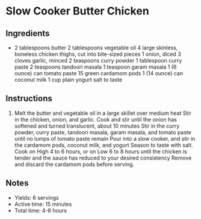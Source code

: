 # Slow Cooker Butter Chicken

## Ingredients

- 2 tablespoons butter
2 tablespoons vegetable oil
4 large skinless, boneless chicken thighs, cut into bite-sized pieces
1 onion, diced
3 cloves garlic, minced
2 teaspoons curry powder
1 tablespoon curry paste
2 teaspoons tandoori masala
1 teaspoon garam masala
1 (6 ounce) can tomato paste
15 green cardamom pods
1 (14 ounce) can coconut milk
1 cup plain yogurt
salt to taste

## Instructions

1. Melt the butter and vegetable oil in a large skillet over medium heat
Stir in the chicken, onion, and garlic. Cook and stir until the onion has softened and turned translucent, about 10 minutes
Stir in the curry powder, curry paste, tandoori masala, garam masala, and tomato paste until no lumps of tomato paste remain
Pour into a slow cooker, and stir in the cardamom pods, coconut milk, and yogurt
Season to taste with salt.
Cook on High 4 to 6 hours, or on Low 6 to 8 hours until the chicken is tender and the sauce has reduced to your desired consistency
Remove and discard the cardamom pods before serving.

## Notes

- Yields: 6 servings
- Active time: 15 minutes
- Total time: 4-8 hours